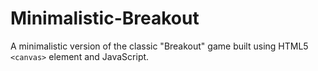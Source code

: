 # Minimalistic-Breakout
A minimalistic version of the classic "Breakout" game built using HTML5 `<canvas>` element and JavaScript. 
